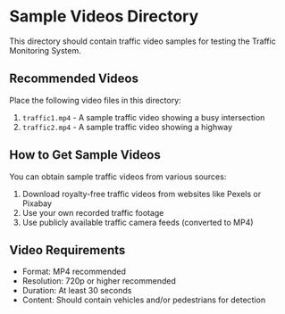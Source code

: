# Sample Videos Directory

This directory should contain traffic video samples for testing the Traffic Monitoring System.

## Recommended Videos

Place the following video files in this directory:

1. `traffic1.mp4` - A sample traffic video showing a busy intersection
2. `traffic2.mp4` - A sample traffic video showing a highway

## How to Get Sample Videos

You can obtain sample traffic videos from various sources:

1. Download royalty-free traffic videos from websites like Pexels or Pixabay
2. Use your own recorded traffic footage
3. Use publicly available traffic camera feeds (converted to MP4)

## Video Requirements

- Format: MP4 recommended
- Resolution: 720p or higher recommended
- Duration: At least 30 seconds
- Content: Should contain vehicles and/or pedestrians for detection